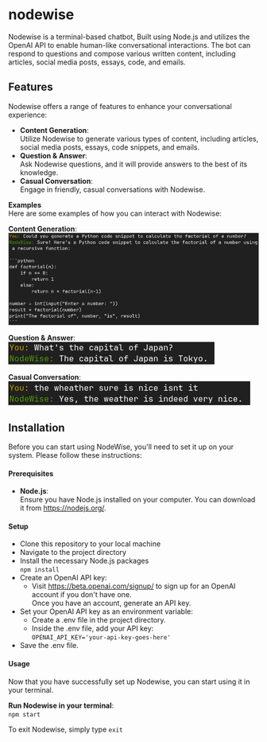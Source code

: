 # nodewise
Nodewise is a terminal-based chatbot, Built using Node.js and utilizes the OpenAI API to enable human-like conversational interactions.  The bot can respond to questions and compose various written content, including articles, social media posts, essays, code, and emails.

## Features
Nodewise offers a range of features to enhance your conversational experience:

* **Content Generation**:  
  Utilize Nodewise to generate various types of content, including articles, social media posts, essays, code snippets, and emails.
* **Question & Answer**:  
  Ask Nodewise questions, and it will provide answers to the best of its knowledge.
* **Casual Conversation**:  
  Engage in friendly, casual conversations with Nodewise.

  
**Examples**  
Here are some examples of how you can interact with Nodewise:  

**Content Generation**:  
![Chatbot Screenshot](/images/code.png)  

**Question & Answer**:  
![Chatbot Screenshot](/images/question.png)  

**Casual Conversation**:  
![Chatbot Screenshot](/images/casual_convo.png)

## Installation
Before you can start using NodeWise, you'll need to set it up on your system. Please follow these instructions:

#### Prerequisites
* **Node.js**:  
Ensure you have Node.js installed on your computer. You can download it from https://nodejs.org/.

#### Setup
* Clone this repository to your local machine
* Navigate to the project directory
* Install the necessary Node.js packages  
  `npm install`
* Create an OpenAI API key:
   * Visit https://beta.openai.com/signup/ to sign up for an OpenAI account if you don't have one.  
     Once you have an account, generate an API key.
* Set your OpenAI API key as an environment variable:
   * Create a .env file in the project directory.
   * Inside the .env file, add your API key:  
   `OPENAI_API_KEY='your-api-key-goes-here'`
* Save the .env file.

#### Usage
Now that you have successfully set up Nodewise, you can start using it in your terminal.

**Run Nodewise in your terminal**:  
`npm start`

To exit Nodewise, simply type `exit`
